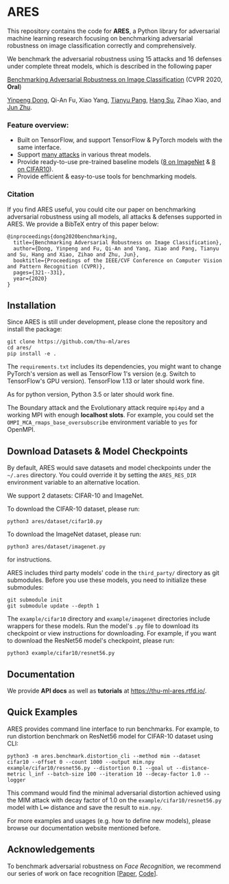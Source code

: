 # ARES

This repository contains the code for __ARES__, a Python library for adversarial machine learning research focusing on benchmarking adversarial robustness on image classification correctly and comprehensively.

We benchmark the adversarial robustness using 15 attacks and 16 defenses under complete threat models, which is described in the following paper

[Benchmarking Adversarial Robustness on Image Classification](http://openaccess.thecvf.com/content_CVPR_2020/papers/Dong_Benchmarking_Adversarial_Robustness_on_Image_Classification_CVPR_2020_paper.pdf) (CVPR 2020, __Oral__)

[Yinpeng Dong](http://ml.cs.tsinghua.edu.cn/~yinpeng/), Qi-An Fu, Xiao Yang, [Tianyu Pang](http://ml.cs.tsinghua.edu.cn/~yinpeng/), [Hang Su](http://www.suhangss.me), Zihao Xiao, and [Jun Zhu](http://ml.cs.tsinghua.edu.cn/~jun/index.shtml).

### Feature overview:

- Built on TensorFlow, and support TensorFlow & PyTorch models with the same interface.
- Support [many attacks](https://github.com/thu-ml/ares/tree/master/ares/attack) in various threat models.
- Provide ready-to-use pre-trained baseline models ([8 on ImageNet](https://github.com/thu-ml/ares/tree/master/example/imagenet) & [8 on CIFAR10](https://github.com/thu-ml/ares/tree/master/example/cifar10)).
- Provide efficient & easy-to-use tools for benchmarking models.

### Citation

If you find ARES useful, you could cite our paper on benchmarking adversarial robustness using all models, all attacks & defenses supported in ARES. We provide a BibTeX entry of this paper below:

```
@inproceedings{dong2020benchmarking,
  title={Benchmarking Adversarial Robustness on Image Classification},
  author={Dong, Yinpeng and Fu, Qi-An and Yang, Xiao and Pang, Tianyu and Su, Hang and Xiao, Zihao and Zhu, Jun},
  booktitle={Proceedings of the IEEE/CVF Conference on Computer Vision and Pattern Recognition (CVPR)},
  pages={321--331},
  year={2020}
}
```


## Installation

Since ARES is still under development, please clone the repository and install the package:

``` shell
git clone https://github.com/thu-ml/ares
cd ares/
pip install -e .
```

The `requirements.txt` includes its dependencies, you might want to change PyTorch's version as well as TensorFlow 1's version (e.g. Switch to TensorFlow's GPU version). TensorFlow 1.13 or later should work fine.

As for python version, Python 3.5 or later should work fine.

The Boundary attack and the Evolutionary attack require `mpi4py` and a working MPI with enough __localhost slots__. For example, you could set the `OMPI_MCA_rmaps_base_oversubscribe` environment variable to `yes` for OpenMPI.

## Download Datasets & Model Checkpoints

By default, ARES would save datasets and model checkpoints under the `~/.ares` directory. You could override it by setting the `ARES_RES_DIR` environment variable to an alternative location.

We support 2 datasets: CIFAR-10 and ImageNet. 

To download the CIFAR-10 dataset, please run:

``` shell
python3 ares/dataset/cifar10.py
```

To download the ImageNet dataset, please run:

``` shell
python3 ares/dataset/imagenet.py
```

for instructions.

ARES includes third party models' code in the `third_party/` directory as git submodules. Before you use these models, you need to initialize these submodules:

``` shell
git submodule init
git submodule update --depth 1
```

The `example/cifar10` directory and `example/imagenet` directories include wrappers for these models. Run the model's `.py` file to download its checkpoint or view instructions for downloading. For example, if you want to download the ResNet56 model's checkpoint, please run:

``` shell
python3 example/cifar10/resnet56.py
```

## Documentation

We provide __API docs__ as well as __tutorials__ at https://thu-ml-ares.rtfd.io/.

## Quick Examples

ARES provides command line interface to run benchmarks. For example, to run distortion benchmark on ResNet56 model for CIFAR-10 dataset using CLI:

```shell
python3 -m ares.benchmark.distortion_cli --method mim --dataset cifar10 --offset 0 --count 1000 --output mim.npy example/cifar10/resnet56.py --distortion 0.1 --goal ut --distance-metric l_inf --batch-size 100 --iteration 10 --decay-factor 1.0 --logger
```

This command would find the minimal adversarial distortion achieved using the MIM attack with decay factor of 1.0 on the `example/cifar10/resnet56.py` model with L∞ distance and save the result to `mim.npy`.

For more examples and usages (e.g. how to define new models), please browse our documentation website mentioned before.

## Acknowledgements

To benchmark adversarial robustness on *Face Recognition*, we recommend our series of work on face recognition [[Paper](https://arxiv.org/pdf/2007.04118.pdf), [Code](https://github.com/ShawnXYang/Face-Robustness-Benchmark)].
